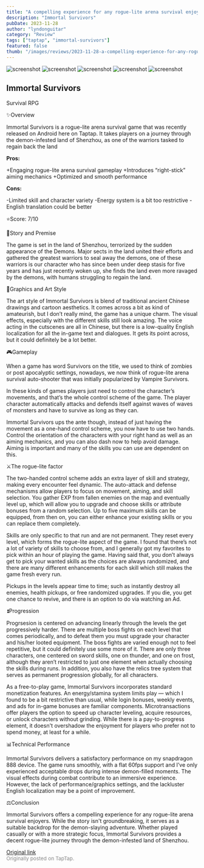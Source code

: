 ```yaml
---
title: "A compelling experience for any rogue-lite arena survival enjoyers | Review - Immortal Survivors"
description: "Immortal Survivors"
pubDate: 2023-11-28
author: "lyndonguitar"
category: "Review"
tags: ["taptap", "immortal-survivors"]
featured: false
thumb: "/images/reviews/2023-11-28-a-compelling-experience-for-any-rogue-lite-arena-survival-enjoyers--review---immortal-sur-0.avif"
---
```


<div class="gallery">
  <img src="/images/reviews/2023-11-28-a-compelling-experience-for-any-rogue-lite-arena-survival-enjoyers--review---immortal-sur-0.avif" alt="screenshot" />
  <img src="/images/reviews/2023-11-28-a-compelling-experience-for-any-rogue-lite-arena-survival-enjoyers--review---immortal-sur-1.avif" alt="screenshot" />
  <img src="/images/reviews/2023-11-28-a-compelling-experience-for-any-rogue-lite-arena-survival-enjoyers--review---immortal-sur-2.avif" alt="screenshot" />
  <img src="/images/reviews/2023-11-28-a-compelling-experience-for-any-rogue-lite-arena-survival-enjoyers--review---immortal-sur-3.avif" alt="screenshot" />
  <img src="/images/reviews/2023-11-28-a-compelling-experience-for-any-rogue-lite-arena-survival-enjoyers--review---immortal-sur-4.avif" alt="screenshot" />
</div>

Immortal Survivors
--
Survival
RPG

✨Overview

Immortal Survivors is a rogue-lite arena survival game that was recently released on Android here on Taptap. It takes players on a journey through the demon-infested land of Shenzhou, as one of the warriors tasked to regain back the land


**Pros:**


+Engaging rogue-lite arena survival gameplay
+Introduces “right-stick” aiming mechanics
+Optimized and smooth performance


**Cons:**


-Limited skill and character variety
-Energy system is a bit too restrictive
-English translation could be better

⭐️Score: 7/10

📖Story and Premise

The game is set in the land of Shenzhou, terrorized by the sudden appearance of the Demons. Major sects in the land united their efforts and gathered the greatest warriors to seal away the demons, one of these warriors is our character who has since been under deep stasis for five years and has just recently woken up, she finds the land even more ravaged by the demons, with humans struggling to regain the land.

🎨Graphics and Art Style

The art style of Immortal Survivors is blend of traditional ancient Chinese drawings and cartoon aesthetics. It comes across a bit as kind of amateurish, but I don’t really mind, the game has a unique charm. The visual effects, especially with the different skills still look amazing. The voice acting in the cutscenes are all in Chinese, but there is a low-quality English localization for all the in-game text and dialogues. It gets its point across, but it could definitely be a lot better.

🎮Gameplay

When a game has word Survivors on the title, we used to think of zombies or post apocalyptic settings, nowadays, we now think of rogue-lite arena survival auto-shooter that was initially popularized by Vampire Survivors.

In these kinds of games players just need to control the character’s movements, and that’s the whole control scheme of the game. The player character automatically attacks and defends itself against waves of waves of monsters and have to survive as long as they can.

Immortal Survivors ups the ante though, instead of just having the movement as a one-hand control scheme, you now have to use two hands. Control the orientation of the characters with your right hand as well as an aiming mechanics, and you can also dash now to help avoid damage. Aiming is important and many of the skills you can use are dependent on this.

⚔️The rogue-lite factor

The two-handed control scheme adds an extra layer of skill and strategy, making every encounter feel dynamic. The auto-attack and defense mechanisms allow players to focus on movement, aiming, and skill selection. You gather EXP from fallen enemies on the map and eventually level up, which will allow you to upgrade and choose skills or attribute bonuses from a random selection. Up to five maximum skills can be equipped, from then on, you can either enhance your existing skills or you can replace them completely.

Skills are only specific to that run and are not permanent. They reset every level, which forms the rogue-lite aspect of the game. I found that there’s not a lot of variety of skills to choose from, and I generally got my favorites to pick within an hour of playing the game. Having said that, you don’t always get to pick your wanted skills as the choices are always randomized, and there are many different enhancements for each skill which still makes the game fresh every run.

Pickups in the levels appear time to time; such as instantly destroy all enemies, health pickups, or free randomized upgrades. If  you die, you get one chance to revive, and there is an option to do via watching an Ad.

⏫Progression

Progrsesion is centered on advancing linearly through the levels the get progressively harder. There are multiple boss fights on each level that comes periodically, and to defeat them you must upgrade your character and his/her looted equipment. The boss fights are varied enough not to feel repetitive, but it could definitely use some more of it. There are only three characters, one centered on sword skills, one on thunder, and one on frost, although they aren’t restricted to just one element when actually choosing the skills during runs. In addition, you also have the relics tree system that serves as permanent progression globally, for all characters.

As a free-to-play game, Immortal Survivors incorporates standard monetization features. An energy/stamina system limits play — which I found to be a bit restrictive than usual, while login bonuses, weekly events, and ads for in-game bonuses are familiar components. Microtransactions offer players the option to speed up character leveling, acquire resources, or unlock characters without grinding. While there is a pay-to-progress element, it doesn't overshadow the enjoyment for players who prefer not to spend money, at least for a while.

📊Technical Performance

Immortal Survivors delivers a satisfactory performance on my snapdragon 888 device. The game runs smoothly, with a flat 60fps support and I’ve only experienced acceptable drops during intense demon-filled moments. The visual effects during combat contribute to an immersive experience. However, the lack of performance/graphics settings, and the lackluster English localization may be a point of improvement.

⚖️Conclusion

Immortal Survivors offers a compelling experience for any rogue-lite arena survival enjoyers. While the story isn't groundbreaking, it serves as a suitable backdrop for the demon-slaying adventure. Whether played casually or with a more strategic focus, Immortal Survivors provides a decent rogue-lite journey through the demon-infested land of Shenzhou.

[Original link](https://www.taptap.io/post/6603590)<br><span style="font-size: 0.95em; color: #888;">Originally posted on TapTap.</span>
